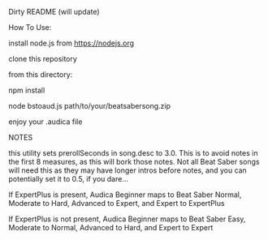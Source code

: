 Dirty README (will update)

How To Use:

install node.js from https://nodejs.org

clone this repository

from this directory:

npm install

node bstoaud.js path/to/your/beatsabersong.zip

enjoy your .audica file

NOTES

this utility sets prerollSeconds in song.desc to 3.0. This is to avoid notes in the first 8 measures, as this will bork those notes. Not all Beat Saber songs will need this as they may have longer intros before notes, and you can potentially set it to 0.5, if you dare...

If ExpertPlus is present, Audica Beginner maps to Beat Saber Normal, Moderate to Hard, Advanced to Expert, and Expert to ExpertPlus

If ExpertPlus is not present, Audica Beginner maps to Beat Saber Easy, Moderate to Normal, Advanced to Hard, and Expert to Expert

